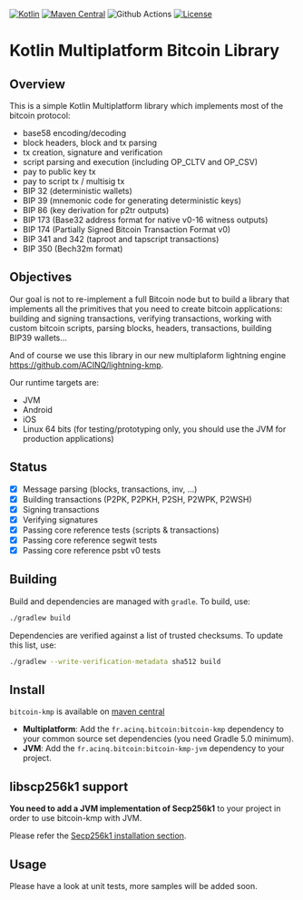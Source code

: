 [![Kotlin](https://img.shields.io/badge/Kotlin-1.9.22-blue.svg?style=flat&logo=kotlin)](http://kotlinlang.org)
[![Maven Central](https://img.shields.io/maven-central/v/fr.acinq.bitcoin/bitcoin-kmp)](https://search.maven.org/search?q=g:fr.acinq.bitcoin%20a:bitcoin-kmp*)
![Github Actions](https://github.com/ACINQ/bitcoin-kmp/actions/workflows/test.yml/badge.svg)
[![License](https://img.shields.io/badge/License-Apache%202.0-blue.svg)](https://github.com/ACINQ/bitcoin-kmp/blob/master/LICENSE)

# Kotlin Multiplatform Bitcoin Library

## Overview

This is a simple Kotlin Multiplatform library which implements most of the bitcoin protocol:

* base58 encoding/decoding
* block headers, block and tx parsing
* tx creation, signature and verification
* script parsing and execution (including OP_CLTV and OP_CSV)
* pay to public key tx
* pay to script tx / multisig tx
* BIP 32 (deterministic wallets)
* BIP 39 (mnemonic code for generating deterministic keys)
* BIP 86 (key derivation for p2tr outputs)
* BIP 173 (Base32 address format for native v0-16 witness outputs)
* BIP 174 (Partially Signed Bitcoin Transaction Format v0)
* BIP 341 and 342 (taproot and tapscript transactions)
* BIP 350 (Bech32m format)

## Objectives

Our goal is not to re-implement a full Bitcoin node but to build a library that implements all the primitives that you need to create bitcoin applications: building and signing transactions, verifying transactions, working with custom bitcoin scripts, parsing blocks, headers, transactions, building BIP39 wallets...

And of course we use this library in our new multiplaform lightning engine https://github.com/ACINQ/lightning-kmp.

Our runtime targets are:

* JVM
* Android
* iOS
* Linux 64 bits (for testing/prototyping only, you should use the JVM for production applications)

## Status

* [X] Message parsing (blocks, transactions, inv, ...)
* [X] Building transactions (P2PK, P2PKH, P2SH, P2WPK, P2WSH)
* [X] Signing transactions
* [X] Verifying signatures
* [X] Passing core reference tests (scripts & transactions)
* [X] Passing core reference segwit tests
* [X] Passing core reference psbt v0 tests

## Building

Build and dependencies are managed with `gradle`. To build, use:
```sh
./gradlew build
```
Dependencies are verified against a list of trusted checksums. To update this list, use:
```sh
./gradlew --write-verification-metadata sha512 build
```

## Install

`bitcoin-kmp` is available on [maven central](https://search.maven.org/search?q=g:fr.acinq.bitcoin%20a:bitcoin-kmp*)

* **Multiplatform**: Add the `fr.acinq.bitcoin:bitcoin-kmp` dependency to your common source set dependencies (you need Gradle 5.0 minimum).
* **JVM**: Add the `fr.acinq.bitcoin:bitcoin-kmp-jvm` dependency to your project.

## libscp256k1 support

**You need to add a JVM implementation of Secp256k1** to your project in order to use bitcoin-kmp with JVM.

Please refer the [Secp256k1 installation section](https://github.com/ACINQ/secp256k1-kmp#installation).

## Usage

Please have a look at unit tests, more samples will be added soon.
